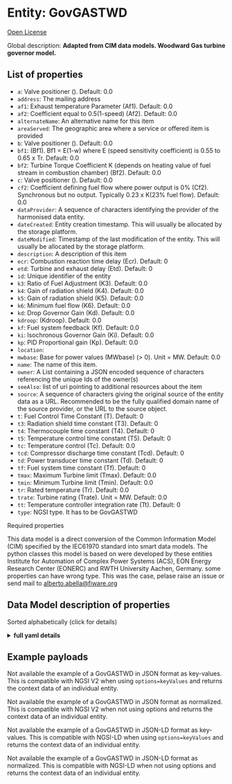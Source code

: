 Entity: GovGASTWD  
=================  
[Open License](https://github.com/smart-data-models//dataModel.EnergyCIM/blob/master/GovGASTWD/LICENSE.md)  
Global description: **Adapted from CIM data models. Woodward Gas turbine governor model.**  

## List of properties  

- `a`: Valve positioner (). Default: 0.0  - `address`: The mailing address  - `af1`: Exhaust temperature Parameter (Af1). Default: 0.0  - `af2`: Coefficient equal to 0.5(1-speed) (Af2). Default: 0.0  - `alternateName`: An alternative name for this item  - `areaServed`: The geographic area where a service or offered item is provided  - `b`: Valve positioner (). Default: 0.0  - `bf1`: (Bf1).  Bf1 = E(1-w) where E (speed sensitivity coefficient) is 0.55 to 0.65 x Tr. Default: 0.0  - `bf2`: Turbine Torque Coefficient K (depends on heating value of fuel stream in combustion chamber) (Bf2). Default: 0.0  - `c`: Valve positioner (). Default: 0.0  - `cf2`: Coefficient defining fuel flow where power output is 0% (Cf2).  Synchronous but no output.  Typically 0.23 x K(23% fuel flow). Default: 0.0  - `dataProvider`: A sequence of characters identifying the provider of the harmonised data entity.  - `dateCreated`: Entity creation timestamp. This will usually be allocated by the storage platform.  - `dateModified`: Timestamp of the last modification of the entity. This will usually be allocated by the storage platform.  - `description`: A description of this item  - `ecr`: Combustion reaction time delay (Ecr). Default: 0  - `etd`: Turbine and exhaust delay (Etd). Default: 0  - `id`: Unique identifier of the entity  - `k3`: Ratio of Fuel Adjustment (K3). Default: 0.0  - `k4`: Gain of radiation shield (K4). Default: 0.0  - `k5`: Gain of radiation shield (K5). Default: 0.0  - `k6`: Minimum fuel flow (K6). Default: 0.0  - `kd`: Drop Governor Gain (Kd). Default: 0.0  - `kdroop`: (Kdroop). Default: 0.0  - `kf`: Fuel system feedback (Kf). Default: 0.0  - `ki`: Isochronous Governor Gain (Ki). Default: 0.0  - `kp`: PID Proportional gain (Kp). Default: 0.0  - `location`:   - `mwbase`: Base for power values (MWbase) (> 0).  Unit = MW. Default: 0.0  - `name`: The name of this item.  - `owner`: A List containing a JSON encoded sequence of characters referencing the unique Ids of the owner(s)  - `seeAlso`: list of uri pointing to additional resources about the item  - `source`: A sequence of characters giving the original source of the entity data as a URL. Recommended to be the fully qualified domain name of the source provider, or the URL to the source object.  - `t`: Fuel Control Time Constant (T). Default: 0  - `t3`: Radiation shield time constant (T3). Default: 0  - `t4`: Thermocouple time constant (T4). Default: 0  - `t5`: Temperature control time constant (T5). Default: 0  - `tc`: Temperature control (Tc). Default: 0.0  - `tcd`: Compressor discharge time constant (Tcd). Default: 0  - `td`: Power transducer time constant (Td). Default: 0  - `tf`: Fuel system time constant (Tf). Default: 0  - `tmax`: Maximum Turbine limit (Tmax). Default: 0.0  - `tmin`: Minimum Turbine limit (Tmin). Default: 0.0  - `tr`: Rated temperature (Tr). Default: 0.0  - `trate`: Turbine rating (Trate).  Unit = MW. Default: 0.0  - `tt`: Temperature controller integration rate (Tt). Default: 0  - `type`: NGSI type. It has to be GovGASTWD    
Required properties  
This data model is a direct conversion of the Common Information Model (CIM) specified by the IEC61970 standard into smart data models. The python classes this model is based on were developed by these entities Institute for Automation of Complex Power Systems (ACS), EON Energy Research Center (EONERC) and RWTH University Aachen, Germany. some properties can have wrong type. This was the case, pelase raise an issue or send mail to alberto.abella@fiware.org  
## Data Model description of properties  
Sorted alphabetically (click for details)  
<details><summary><strong>full yaml details</strong></summary>    
```yaml  
GovGASTWD:    
  description: 'Adapted from CIM data models. Woodward Gas turbine governor model.'    
  properties:    
    a:    
      description: 'Valve positioner (). Default: 0.0'    
      type: number    
      x-ngsi:    
        model: https://schema.org/Number    
    address:    
      description: 'The mailing address'    
      properties:    
        addressCountry:    
          description: 'Property. The country. For example, Spain. Model:''https://schema.org/addressCountry'''    
          type: string    
        addressLocality:    
          description: 'Property. The locality in which the street address is, and which is in the region. Model:''https://schema.org/addressLocality'''    
          type: string    
        addressRegion:    
          description: 'Property. The region in which the locality is, and which is in the country. Model:''https://schema.org/addressRegion'''    
          type: string    
        areaServed:    
          description: 'Property. The geographic area where a service or offered item is provided. Model:''https://schema.org/areaServed'''    
          type: string    
        postOfficeBoxNumber:    
          description: 'Property. The post office box number for PO box addresses. For example, Spain. Model:''https://schema.org/postOfficeBoxNumber'''    
          type: string    
        postalCode:    
          description: 'Property. The postal code. For example, Spain. Model:''https://schema.org/https://schema.org/postalCode'''    
          type: string    
        streetAddress:    
          description: 'Property. The street address. Model:''https://schema.org/streetAddress'''    
          type: string    
      type: Property    
      x-ngsi:    
        model: https://schema.org/address    
    af1:    
      description: 'Exhaust temperature Parameter (Af1). Default: 0.0'    
      type: number    
      x-ngsi:    
        model: https://schema.org/Number    
    af2:    
      description: 'Coefficient equal to 0.5(1-speed) (Af2). Default: 0.0'    
      type: number    
      x-ngsi:    
        model: https://schema.org/Number    
    alternateName:    
      description: 'An alternative name for this item'    
      type: Property    
    areaServed:    
      description: 'The geographic area where a service or offered item is provided'    
      type: Property    
      x-ngsi:    
        model: https://schema.org/Text    
    b:    
      description: 'Valve positioner (). Default: 0.0'    
      type: number    
      x-ngsi:    
        model: https://schema.org/Number    
    bf1:    
      description: '(Bf1).  Bf1 = E(1-w) where E (speed sensitivity coefficient) is 0.55 to 0.65 x Tr. Default: 0.0'    
      type: number    
      x-ngsi:    
        model: https://schema.org/Number    
    bf2:    
      description: 'Turbine Torque Coefficient K (depends on heating value of fuel stream in combustion chamber) (Bf2). Default: 0.0'    
      type: number    
      x-ngsi:    
        model: https://schema.org/Number    
    c:    
      description: 'Valve positioner (). Default: 0.0'    
      type: number    
      x-ngsi:    
        model: https://schema.org/Number    
    cf2:    
      description: 'Coefficient defining fuel flow where power output is 0% (Cf2).  Synchronous but no output.  Typically 0.23 x K(23% fuel flow). Default: 0.0'    
      type: number    
      x-ngsi:    
        model: https://schema.org/Number    
    dataProvider:    
      description: 'A sequence of characters identifying the provider of the harmonised data entity.'    
      type: Property    
    dateCreated:    
      description: 'Entity creation timestamp. This will usually be allocated by the storage platform.'    
      format: date-time    
      type: Property    
    dateModified:    
      description: 'Timestamp of the last modification of the entity. This will usually be allocated by the storage platform.'    
      format: date-time    
      type: Property    
    description:    
      description: 'A description of this item'    
      type: Property    
    ecr:    
      description: 'Combustion reaction time delay (Ecr). Default: 0'    
      type: number    
      x-ngsi:    
        model: https://schema.org/Number    
    etd:    
      description: 'Turbine and exhaust delay (Etd). Default: 0'    
      type: number    
      x-ngsi:    
        model: https://schema.org/Number    
    id:    
      anyOf: &govgastwd_-_properties_-_owner_-_items_-_anyof    
        - description: 'Property. Identifier format of any NGSI entity'    
          maxLength: 256    
          minLength: 1    
          pattern: ^[\w\-\.\{\}\$\+\*\[\]`|~^@!,:\\]+$    
          type: string    
        - description: 'Property. Identifier format of any NGSI entity'    
          format: uri    
          type: string    
      description: 'Unique identifier of the entity'    
      type: Property    
    k3:    
      description: 'Ratio of Fuel Adjustment (K3). Default: 0.0'    
      type: number    
      x-ngsi:    
        model: https://schema.org/Number    
    k4:    
      description: 'Gain of radiation shield (K4). Default: 0.0'    
      type: number    
      x-ngsi:    
        model: https://schema.org/Number    
    k5:    
      description: 'Gain of radiation shield (K5). Default: 0.0'    
      type: number    
      x-ngsi:    
        model: https://schema.org/Number    
    k6:    
      description: 'Minimum fuel flow (K6). Default: 0.0'    
      type: number    
      x-ngsi:    
        model: https://schema.org/Number    
    kd:    
      description: 'Drop Governor Gain (Kd). Default: 0.0'    
      type: number    
      x-ngsi:    
        model: https://schema.org/Number    
    kdroop:    
      description: '(Kdroop). Default: 0.0'    
      type: number    
      x-ngsi:    
        model: https://schema.org/Number    
    kf:    
      description: 'Fuel system feedback (Kf). Default: 0.0'    
      type: number    
      x-ngsi:    
        model: https://schema.org/Number    
    ki:    
      description: 'Isochronous Governor Gain (Ki). Default: 0.0'    
      type: number    
      x-ngsi:    
        model: https://schema.org/Number    
    kp:    
      description: 'PID Proportional gain (Kp). Default: 0.0'    
      type: number    
      x-ngsi:    
        model: https://schema.org/Number    
    location:    
      $id: https://geojson.org/schema/Geometry.json    
      $schema: "http://json-schema.org/draft-07/schema#"    
      oneOf:    
        - properties:    
            bbox:    
              items:    
                type: number    
              minItems: 4    
              type: array    
            coordinates:    
              items:    
                type: number    
              minItems: 2    
              type: array    
            type:    
              enum:    
                - Point    
              type: string    
          required:    
            - type    
            - coordinates    
          title: 'GeoJSON Point'    
          type: object    
        - properties:    
            bbox:    
              items:    
                type: number    
              minItems: 4    
              type: array    
            coordinates:    
              items:    
                items:    
                  type: number    
                minItems: 2    
                type: array    
              minItems: 2    
              type: array    
            type:    
              enum:    
                - LineString    
              type: string    
          required:    
            - type    
            - coordinates    
          title: 'GeoJSON LineString'    
          type: object    
        - properties:    
            bbox:    
              items:    
                type: number    
              minItems: 4    
              type: array    
            coordinates:    
              items:    
                items:    
                  items:    
                    type: number    
                  minItems: 2    
                  type: array    
                minItems: 4    
                type: array    
              type: array    
            type:    
              enum:    
                - Polygon    
              type: string    
          required:    
            - type    
            - coordinates    
          title: 'GeoJSON Polygon'    
          type: object    
        - properties:    
            bbox:    
              items:    
                type: number    
              minItems: 4    
              type: array    
            coordinates:    
              items:    
                items:    
                  type: number    
                minItems: 2    
                type: array    
              type: array    
            type:    
              enum:    
                - MultiPoint    
              type: string    
          required:    
            - type    
            - coordinates    
          title: 'GeoJSON MultiPoint'    
          type: object    
        - properties:    
            bbox:    
              items:    
                type: number    
              minItems: 4    
              type: array    
            coordinates:    
              items:    
                items:    
                  items:    
                    type: number    
                  minItems: 2    
                  type: array    
                minItems: 2    
                type: array    
              type: array    
            type:    
              enum:    
                - MultiLineString    
              type: string    
          required:    
            - type    
            - coordinates    
          title: 'GeoJSON MultiLineString'    
          type: object    
        - properties:    
            bbox:    
              items:    
                type: number    
              minItems: 4    
              type: array    
            coordinates:    
              items:    
                items:    
                  items:    
                    items:    
                      type: number    
                    minItems: 2    
                    type: array    
                  minItems: 4    
                  type: array    
                type: array    
              type: array    
            type:    
              enum:    
                - MultiPolygon    
              type: string    
          required:    
            - type    
            - coordinates    
          title: 'GeoJSON MultiPolygon'    
          type: object    
      title: 'GeoJSON Geometry'    
    mwbase:    
      description: 'Base for power values (MWbase) (> 0).  Unit = MW. Default: 0.0'    
      type: number    
      x-ngsi:    
        model: https://schema.org/Number    
    name:    
      description: 'The name of this item.'    
      type: Property    
    owner:    
      description: 'A List containing a JSON encoded sequence of characters referencing the unique Ids of the owner(s)'    
      items:    
        anyOf: *govgastwd_-_properties_-_owner_-_items_-_anyof    
        description: 'Property. Unique identifier of the entity'    
      type: Property    
    seeAlso:    
      description: 'list of uri pointing to additional resources about the item'    
      oneOf:    
        - items:    
            - format: uri    
              type: string    
          minItems: 1    
          type: array    
        - format: uri    
          type: string    
      type: Property    
    source:    
      description: 'A sequence of characters giving the original source of the entity data as a URL. Recommended to be the fully qualified domain name of the source provider, or the URL to the source object.'    
      type: Property    
    t:    
      description: 'Fuel Control Time Constant (T). Default: 0'    
      type: number    
      x-ngsi:    
        model: https://schema.org/Number    
    t3:    
      description: 'Radiation shield time constant (T3). Default: 0'    
      type: number    
      x-ngsi:    
        model: https://schema.org/Number    
    t4:    
      description: 'Thermocouple time constant (T4). Default: 0'    
      type: number    
      x-ngsi:    
        model: https://schema.org/Number    
    t5:    
      description: 'Temperature control time constant (T5). Default: 0'    
      type: number    
      x-ngsi:    
        model: https://schema.org/Number    
    tc:    
      description: 'Temperature control (Tc). Default: 0.0'    
      type: number    
      x-ngsi:    
        model: https://schema.org/Number    
    tcd:    
      description: 'Compressor discharge time constant (Tcd). Default: 0'    
      type: number    
      x-ngsi:    
        model: https://schema.org/Number    
    td:    
      description: 'Power transducer time constant (Td). Default: 0'    
      type: number    
      x-ngsi:    
        model: https://schema.org/Number    
    tf:    
      description: 'Fuel system time constant (Tf). Default: 0'    
      type: number    
      x-ngsi:    
        model: https://schema.org/Number    
    tmax:    
      description: 'Maximum Turbine limit (Tmax). Default: 0.0'    
      type: number    
      x-ngsi:    
        model: https://schema.org/Number    
    tmin:    
      description: 'Minimum Turbine limit (Tmin). Default: 0.0'    
      type: number    
      x-ngsi:    
        model: https://schema.org/Number    
    tr:    
      description: 'Rated temperature (Tr). Default: 0.0'    
      type: number    
      x-ngsi:    
        model: https://schema.org/Number    
    trate:    
      description: 'Turbine rating (Trate).  Unit = MW. Default: 0.0'    
      type: number    
      x-ngsi:    
        model: https://schema.org/Number    
    tt:    
      description: 'Temperature controller integration rate (Tt). Default: 0'    
      type: number    
      x-ngsi:    
        model: https://schema.org/Number    
    type:    
      description: 'NGSI type. It has to be GovGASTWD'    
      enum:    
        - GovGASTWD    
      type: Property    
  required: []    
  type: object    
```  
</details>    
## Example payloads    
Not available the example of a GovGASTWD in JSON format as key-values. This is compatible with NGSI V2 when  using `options=keyValues` and returns the context data of an individual entity.  
Not available the example of a GovGASTWD in JSON format as normalized. This is compatible with NGSI V2 when not using options and returns the context data of an individual entity.  
Not available the example of a GovGASTWD in JSON-LD format as key-values. This is compatible with NGSI-LD when  using `options=keyValues` and returns the context data of an individual entity.  
Not available the example of a GovGASTWD in JSON-LD format as normalized. This is compatible with NGSI-LD when not using options and returns the context data of an individual entity.  
